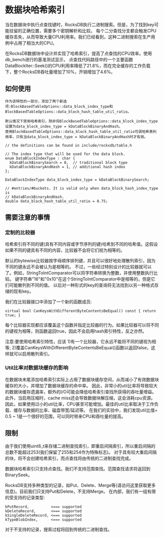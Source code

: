 # 数据块哈希索引

当在数据块中执行点查找键时，RocksDB执行二进制搜索。但是，为了找到key可能驻留的正确位置，需要多个密钥解析和比较。
每个二分查找分支都会触发CPU缓存丢失，从而导致大量CPU利用率。我们已经看到，这种二进制搜索在生产用例中占用了相当大的CPU。

在RocksDB数据块中设计并实现了哈希索引，提高了点查找的CPU效率。使用db_bench进行的基准测试显示，
点查找代码路径中的一个主要函数DataBlockIter::Seek()的CPU利用率降低了21.8%，而在完全缓存的工作负载下，整个RocksDB吞吐量增加了10%，开销增加了4.6%。

## 如何使用

    作为该特性的一部分，添加了两个新选项:BlockBasedTableOptions::data_block_index_type和BlockBasedTableOptions::data_block_hash_table_util_ratio。
    
    默认情况下禁用哈希索引，除非将BlockBasedTableOptions::data_block_index_type设置为data_block_index_type = kDataBlockBinaryAndHash。
    使用BlockBasedTableOptions::data_block_hash_table_util_ratio可调哈希表利用率，只有当data_block_index_type = kDataBlockBinaryAndHash时才有效。
    
    // the definitions can be found in include/rocksdb/table.h
    
    // The index type that will be used for the data block.
    enum DataBlockIndexType : char {
      kDataBlockBinarySearch = 0,  // traditional block type
      kDataBlockBinaryAndHash = 1, // additional hash index
    };
    
    DataBlockIndexType data_block_index_type = kDataBlockBinarySearch;
    
    // #entries/#buckets. It is valid only when data_block_hash_index_type is
    // kDataBlockBinaryAndHash.
    double data_block_hash_table_util_ratio = 0.75;

## 需要注意的事情

### 定制的比较器

哈希索引将不同的键(具有不同内容或字节序列的键)哈希到不同的哈希值。这假设如果不同的键具有不同的内容，比较器不会将它们视为相等的。

默认的bytewise比较器按字母顺序排列键，并且可以很好地处理散列索引，因为不同的键永远不会被认为是相等的。
不过，一些经过特别设计的比较器就可以了。例如，StringToIntComparator可以将字符串转换为整数，并使用整数执行比较。
键字符串"16"和"0x10"在这个StringToIntComparator中是相等的，但是它们可能散列到不同的值。
以后对一种形式的key的查询将无法找到以另一种格式存储的现有key。

我们在比较器接口中添加了一个新的函数成员:

    virtual bool CanKeysWithDifferentByteContentsBeEqual() const { return true; }

每个比较器实现都应该覆盖这个函数并指定比较器的行为。如果比较器可以将不同的键视为相等，则函数返回true，因此不会启用hash索引特性，反之亦然。

注意:要使用哈希索引特性，应该
1)有一个比较器，它永远不能将不同的键视为相等; 
2)覆盖CanKeysWithDifferentByteContentsBeEqual()函数以返回false，这样就可以启用散列索引。

### Util比率对数据块缓存的影响

在数据块末尾添加哈希索引实际上占用了数据块缓存空间，从而减小了有效数据块缓存的大小，并增加了数据块缓存的命中率。
因此，非常小的util比率将导致较大的数据块缓存遗漏率，额外的I/O可能会降低哈希索引查找所获得的吞吐量增益。
此外，当启用压缩时，cache miss还会导致数据块解压缩，这会消耗cpu资源。
因此，如果使用过小的util比率，CPU甚至可能增加。最佳的util比率取决于工作负载、缓存与数据的比率、磁盘带宽/延迟等。
在我们的实验中，我们发现util比值= 0.5 ~ 1是一个很好的范围，可以同时带来CPU和吞吐量的提高。

## 限制

由于我们使用uint8_t来存储二进制查找索引，即重启间隔索引，所以重启间隔的总数不能超过253(我们保留了255和254作为特殊标志)。
对于具有较大重启间隔的块，将不会创建哈希索引，而点查找将由传统的二进制查找完成。

数据块哈希索引只支持点查找。我们不支持范围查找。范围查找请求将返回到BinarySeek。

RocksDB支持多种类型的记录，如Put、Delete、Merge等(请访问这里获取更多信息)。目前我们只支持Put和Delete，不支持Merge。
在内部，我们有一组有限的受支持的记录类型:

    kPutRecord,          <=== supported
    kDeleteRecord,       <=== supported
    kSingleDeleteRecord, <=== supported
    kTypeBlobIndex,      <=== supported
    
对于不支持的记录，搜索过程将回到传统的二进制查找。
